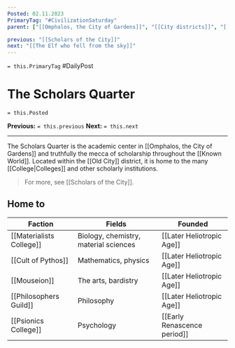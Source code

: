 ```yaml
---
Posted: 02.11.2023
PrimaryTag: "#CivilizationSaturday"
parent: ["[[Omphalos, the City of Gardens]]", "[[City districts]]", "[[Old City]]"]

previous: "[[Scholars of the City]]"
next: "[[The Elf who fell from the sky]]"
---
```

`= this.PrimaryTag` #DailyPost 
# The Scholars Quarter
`= this.Posted`

**Previous:** `= this.previous`
**Next:** `= this.next`

---

The Scholars Quarter is the academic center in [[Omphalos, the City of Gardens]] and truthfully the mecca of scholarship throughout the [[Known World]]. Located within the [[Old City]] district, it is home to the many [[College|Colleges]] and other scholarly institutions.

> For more, see [[Scholars of the City]].

## Home to

| Faction | Fields | Founded |
| - | - | - |
| [[Materialists College]] | Biology, chemistry, material sciences | [[Later Heliotropic Age]] |
| [[Cult of Pythos]] | Mathematics, physics | [[Later Heliotropic Age]] |
| [[Mouseion]] | The arts, bardistry | [[Later Heliotropic Age]] |
| [[Philosophers Guild]] | Philosophy | [[Later Heliotropic Age]] |
| [[Psionics College]] | Psychology | [[Early Renascence period]] |
